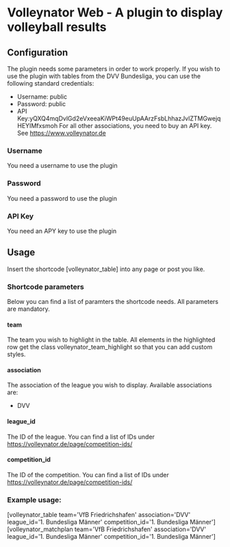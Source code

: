# Volleynator Web - A plugin to display volleyball results

## Configuration
The plugin needs some parameters in order to work properly. If you wish to use the plugin with tables from the DVV Bundesliga, you can use the following standard credentials:
* Username: public
* Password: public
* API Key:yQXQ4mqDvlGd2eVxeeaKiWPt49euUpAArzFsbLhhazJvlZTMGwejqHEYIMfxsmoh
For all other associations, you need to buy an API key. See https://www.volleynator.de

### Username
You need a username to use the plugin

### Password
You need a password to use the plugin

### API Key
You need an APY key to use the plugin

## Usage
Insert the shortcode [volleynator_table] into any page or post you like.

### Shortcode parameters
Below you can find a list of paramters the shortcode needs. All parameters are mandatory.

#### team
The team you wish to highlight in the table. All elements in the highlighted row get the class volleynator_team_highlight so that you can add custom styles.

#### association
The association of the league you wish to display. Available associations are:
* DVV

#### league_id
The ID of the league. You can find a list of IDs under https://volleynator.de/page/competition-ids/

#### competition_id
The ID of the competition. You can find a list of IDs under https://volleynator.de/page/competition-ids/


### Example usage:
[volleynator_table team='VfB Friedrichshafen' association='DVV' league_id='1. Bundesliga Männer' competition_id='1. Bundesliga Männer']
[volleynator_matchplan team='VfB Friedrichshafen' association='DVV' league_id='1. Bundesliga Männer' competition_id='1. Bundesliga Männer']
